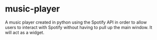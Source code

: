 # music-player
A music player created in python using the Spotify API in order to allow users to interact with Spotify without having to pull up the main window. It will act as a widget.
